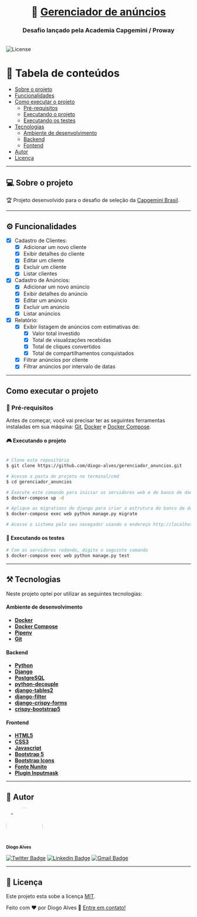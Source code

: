 <h1 align="center">
    📣 <a href="#" alt="Sistema gerenciador de anúncios"> Gerenciador de anúncios </a>
</h1>

<h3 align="center">
    Desafio lançado pela Academia Capgemini / Proway
</h3>
<br>

<img alt="License" src="https://img.shields.io/badge/license-MIT-brightgreen">

</p>

📜 Tabela de conteúdos
=================
<!--ts-->
   * [Sobre o projeto](#sobre-o-projeto)
   * [Funcionalidades](#-funcionalidades)
   * [Como executar o projeto](#-como-executar-o-projeto)
     * [Pré-requisitos](#user-content--pré-requisitos)
     * [Executando o projeto](#user-content--executando-o-projeto)
     * [Executando os testes](#user-content--executando-os-testes)
   * [Tecnologias](#-tecnologias)
     * [Ambiente de desenvolvimento](#user-content-ambiente-de-desenvolvimento)
     * [Backend](#user-content--backend)
     * [Fontend](#user-content--frontend)
   * [Autor](#-autor)
   * [Licença](#user-content--licença)
<!--te-->

---

## 💻 Sobre o projeto

🏆 Projeto desenvolvido para o desafio de seleção da [Capgemini Brasil](http://capgemini.proway.com.br/).

---

## ⚙️ Funcionalidades

- [x] Cadastro de Clientes:
  - [x] Adicionar um novo cliente
  - [x] Exibir detalhes do cliente
  - [x] Editar um cliente
  - [x] Excluir um cliente
  - [x] Listar clientes

- [x] Cadastro de Anúncios:
  - [x] Adicionar um novo anúncio
  - [x] Exibir detalhes do anúncio
  - [x] Editar um anúncio
  - [x] Excluir um anúncio
  - [x] Listar anúncios

- [x] Relatório:
  - [x] Exibir listagem de anúncios com estimativas de:
    - [x] Valor total investido
    - [x] Total de visualizações recebidas
    - [x] Total de cliques convertidos
    - [x] Total de compartilhamentos conquistados
  - [x] Filtrar anúncios por cliente
  - [x] Filtrar anúncios por intervalo de datas

---

##  Como executar o projeto

### 🚨 Pré-requisitos

Antes de começar, você vai precisar ter as seguintes ferramentas instaladas em sua máquina:
[Git](https://git-scm.com/downloads), [Docker](https://docs.docker.com/engine/install/) e [Docker Compose](https://docs.docker.com/compose/install/).


#### 🎮 Executando o projeto

```bash

# Clone este repositório
$ git clone https://github.com/diogo-alves/gerenciador_anuncios.git

# Acesse a pasta do projeto no terminal/cmd
$ cd gerenciador_anuncios

# Execute este comando para iniciar os servidores web e de banco de dados
$ docker-compose up -d

# Aplique as migrations do django para criar a estrutura do banco de dados
$ docker-compose exec web python manage.py migrate

# Acesse o sistema pelo seu navegador usando o endereço http://localhost:8000

```

#### 🤔 Executando os testes

```bash
# Com os servidores rodando, digite o seguinte comando
$ docker-compose exec web python manage.py test
```

---

## ⚒ Tecnologias

Neste projeto optei por utilizar as seguintes tecnologias:


#### **Ambiente de desenvolvimento**

-   **[Docker](https://docs.docker.com/engine/install/)**
-   **[Docker Compose](https://docs.docker.com/compose/install/)**
-   **[Pipenv](https://pypi.org/project/pipenv/)**
-   **[Git](https://git-scm.com/downloads)**


#### **Backend**

-   **[Python](https://www.python.org/)**
-   **[Django](https://www.djangoproject.com/)**
-   **[PostgreSQL](https://www.postgresql.org/)**
-   **[python-decouple](https://pypi.org/project/python-decouple/)**
-   **[django-tables2](https://pypi.org/project/django-tables2/)**
-   **[django-filter](https://pypi.org/project/django-filter/)**
-   **[django-crispy-forms](https://pypi.org/project/django-crispy-forms/)**
-   **[crispy-bootstrap5](https://pypi.org/project/crispy-bootstrap5/)**

#### **Frontend**

-   **[HTML5](https://developer.mozilla.org/pt-BR/docs/Web/Guide/HTML/HTML5)**
-   **[CSS3](https://developer.mozilla.org/pt-BR/docs/Web/CSS)**
-   **[Javascript](https://getbootstrap.com/docs/5.0/getting-started/introduction/)**
-   **[Bootstrap 5](https://getbootstrap.com/docs/5.0/getting-started/introduction/)**
-   **[Bootstrap Icons](https://icons.getbootstrap.com/)**
-   **[Fonte Nunito](https://fonts.google.com/specimen/Nunito)**
-   **[Plugin Inputmask](https://github.com/RobinHerbots/Inputmask)**

---

## 👷 Autor

<a href="https://www.linkedin.com/in/diogoalvesti/">
 <img style="border-radius: 50%;" src="https://avatars.githubusercontent.com/diogo-alves" width="100px;" alt=""/>
 <br />
 <sub><b>Diogo Alves</b></sub></a> <a href="https://www.linkedin.com/in/diogoalvesti/" title="Diogo Alves"></a>
 <br />

[![Twitter Badge](https://img.shields.io/badge/-@diogo_dev-1ca0f1?style=flat-square&labelColor=1ca0f1&logo=twitter&logoColor=white&link=twitter.com%2Fdiogo_dev)](https://twitter.com/diogo_dev) [![Linkedin Badge](https://img.shields.io/badge/-diogoalvesti-blue?style=flat-square&logo=Linkedin&logoColor=white&link=https://www.linkedin.com/in/diogoalvesti/)](https://www.linkedin.com/in/diogoalvesti/)
[![Gmail Badge](https://img.shields.io/badge/-diogo.alves.ti@gmail.com-c14438?style=flat-square&logo=Gmail&logoColor=white&link=mailto:diogo.alves.ti@gmail.com)](mailto:diogo.alves.ti@gmail.com)

---

## 📝 Licença

Este projeto esta sobe a licença [MIT](./LICENSE).

Feito com ❤️ por Diogo Alves 👋 [Entre em contato!](https://www.linkedin.com/in/diogoalvesti/)
